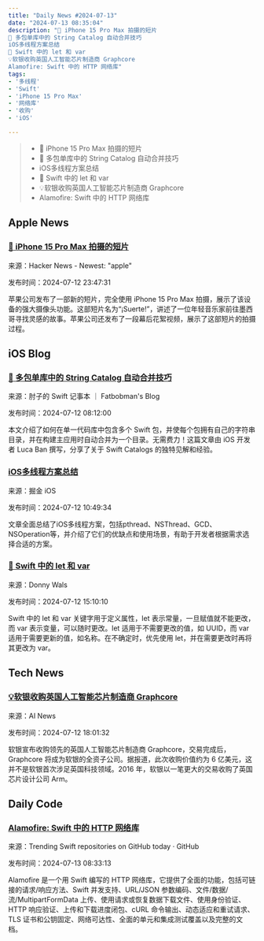 ```yaml
---
title: "Daily News #2024-07-13"
date: "2024-07-13 08:35:04"
description: "🎥 iPhone 15 Pro Max 拍摄的短片
🎉 多包单库中的 String Catalog 自动合并技巧
iOS多线程方案总结
🌟 Swift 中的 let 和 var
💡软银收购英国人工智能芯片制造商 Graphcore
Alamofire: Swift 中的 HTTP 网络库"
tags: 
- '多线程'
- 'Swift'
- 'iPhone 15 Pro Max'
- '网络库'
- '收购'
- 'iOS'

---
```


> - 🎥 iPhone 15 Pro Max 拍摄的短片
> - 🎉 多包单库中的 String Catalog 自动合并技巧
> - iOS多线程方案总结
> - 🌟 Swift 中的 let 和 var
> - 💡软银收购英国人工智能芯片制造商 Graphcore
> - Alamofire: Swift 中的 HTTP 网络库

## Apple News

### [🎥 iPhone 15 Pro Max 拍摄的短片](https://9to5mac.com/2024/07/12/apple-debuts-new-short-film-shot-entirely-on-iphone-15-pro-max/)

来源：Hacker News - Newest: "apple"

发布时间：2024-07-12 23:47:31

苹果公司发布了一部新的短片，完全使用 iPhone 15 Pro Max 拍摄，展示了该设备的强大摄像头功能。这部短片名为“¡Suerte!”，讲述了一位年轻音乐家前往墨西哥寻找灵感的故事。苹果公司还发布了一段幕后花絮视频，展示了这部短片的拍摄过程。

## iOS Blog

### [🎉 多包单库中的 String Catalog 自动合并技巧](https://fatbobman.com/zh/posts/merging-swift-string-catalogs-in-a-multi-package-monorepo/)

来源：肘子的 Swift 记事本 ｜ Fatbobman's Blog

发布时间：2024-07-12 08:12:00

本文介绍了如何在单一代码库中包含多个 Swift 包，并使每个包拥有自己的字符串目录，并在构建主应用时自动合并为一个目录。无需费力！这篇文章由 iOS 开发者 Luca Ban 撰写，分享了关于 Swift Catalogs 的独特见解和经验。

### [iOS多线程方案总结](https://juejin.cn/post/7390340031036555300)

来源：掘金 iOS

发布时间：2024-07-12 10:49:34

文章全面总结了iOS多线程方案，包括pthread、NSThread、GCD、NSOperation等，并介绍了它们的优缺点和使用场景，有助于开发者根据需求选择合适的方案。

### [🌟 Swift 中的 let 和 var](https://www.donnywals.com/let-and-var-in-swift-explained/)

来源：Donny Wals

发布时间：2024-07-12 15:10:10

Swift 中的 let 和 var 关键字用于定义属性，let 表示常量，一旦赋值就不能更改，而 var 表示变量，可以随时更改。let 适用于不需要更改的值，如 UUID，而 var 适用于需要更新的值，如名称。在不确定时，优先使用 let，并在需要更改时再将其更改为 var。

## Tech News

### [💡软银收购英国人工智能芯片制造商 Graphcore](https://www.artificialintelligence-news.com/2024/07/12/softbank-acquires-british-ai-chipmaker-graphcore/)

来源：AI News

发布时间：2024-07-12 18:01:32

软银宣布收购领先的英国人工智能芯片制造商 Graphcore，交易完成后，Graphcore 将成为软银的全资子公司。据报道，此次收购价值约为 6 亿美元，这并不是软银首次涉足英国科技领域。2016 年，软银以一笔更大的交易收购了英国芯片设计公司 Arm。

## Daily Code

### [Alamofire: Swift 中的 HTTP 网络库](https://github.com/Alamofire/Alamofire)

来源：Trending Swift repositories on GitHub today · GitHub

发布时间：2024-07-13 08:33:13

Alamofire 是一个用 Swift 编写的 HTTP 网络库，它提供了全面的功能，包括可链接的请求/响应方法、Swift 并发支持、URL/JSON 参数编码、文件/数据/流/MultipartFormData 上传、使用请求或恢复数据下载文件、使用身份验证、HTTP 响应验证、上传和下载进度闭包、cURL 命令输出、动态适应和重试请求、TLS 证书和公钥固定、网络可达性、全面的单元和集成测试覆盖以及完整的文档。
